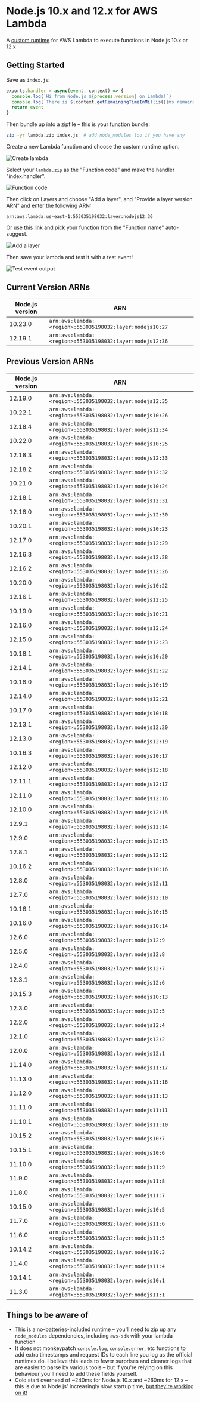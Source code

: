 # Node.js 10.x and 12.x for AWS Lambda

A [custom runtime](https://aws.amazon.com/about-aws/whats-new/2018/11/aws-lambda-now-supports-custom-runtimes-and-layers/)
for AWS Lambda to execute functions in Node.js 10.x or 12.x

## Getting Started

Save as `index.js`:

```js
exports.handler = async(event, context) => {
  console.log(`Hi from Node.js ${process.version} on Lambda!`)
  console.log(`There is ${context.getRemainingTimeInMillis()}ms remaining`)
  return event
}
```

Then bundle up into a zipfile – this is your function bundle:

```sh
zip -yr lambda.zip index.js  # add node_modules too if you have any
```

Create a new Lambda function and choose the custom runtime option.

![Create lambda](https://raw.githubusercontent.com/lambci/node-custom-lambda/master/img/create.png "Create lambda screenshot")

Select your `lambda.zip` as the "Function code" and make the handler "index.handler".

![Function code](https://raw.githubusercontent.com/lambci/node-custom-lambda/master/img/function_code.png "Function code setup screenshot")

Then click on Layers and choose "Add a layer", and "Provide a layer version ARN" and enter the following ARN:

```
arn:aws:lambda:us-east-1:553035198032:layer:nodejs12:36
```

Or [use this link](https://console.aws.amazon.com/lambda/home?region=us-east-1#/connect/layer?layer=arn:aws:lambda:us-east-1:553035198032:layer:nodejs12:36)
and pick your function from the "Function name" auto-suggest.

![Add a layer](https://raw.githubusercontent.com/lambci/node-custom-lambda/master/img/layer.png "Add a layer screenshot")

Then save your lambda and test it with a test event!

![Test event output](https://raw.githubusercontent.com/lambci/node-custom-lambda/master/img/log.png "Test event output screenshot")

## Current Version ARNs

| Node.js version | ARN |
| --- | --- |
| 10.23.0 | `arn:aws:lambda:<region>:553035198032:layer:nodejs10:27` |
| 12.19.1 | `arn:aws:lambda:<region>:553035198032:layer:nodejs12:36` |

## Previous Version ARNs

| Node.js version | ARN |
| --- | --- |
| 12.19.0 | `arn:aws:lambda:<region>:553035198032:layer:nodejs12:35` |
| 10.22.1 | `arn:aws:lambda:<region>:553035198032:layer:nodejs10:26` |
| 12.18.4 | `arn:aws:lambda:<region>:553035198032:layer:nodejs12:34` |
| 10.22.0 | `arn:aws:lambda:<region>:553035198032:layer:nodejs10:25` |
| 12.18.3 | `arn:aws:lambda:<region>:553035198032:layer:nodejs12:33` |
| 12.18.2 | `arn:aws:lambda:<region>:553035198032:layer:nodejs12:32` |
| 10.21.0 | `arn:aws:lambda:<region>:553035198032:layer:nodejs10:24` |
| 12.18.1 | `arn:aws:lambda:<region>:553035198032:layer:nodejs12:31` |
| 12.18.0 | `arn:aws:lambda:<region>:553035198032:layer:nodejs12:30` |
| 10.20.1 | `arn:aws:lambda:<region>:553035198032:layer:nodejs10:23` |
| 12.17.0 | `arn:aws:lambda:<region>:553035198032:layer:nodejs12:29` |
| 12.16.3 | `arn:aws:lambda:<region>:553035198032:layer:nodejs12:28` |
| 12.16.2 | `arn:aws:lambda:<region>:553035198032:layer:nodejs12:26` |
| 10.20.0 | `arn:aws:lambda:<region>:553035198032:layer:nodejs10:22` |
| 12.16.1 | `arn:aws:lambda:<region>:553035198032:layer:nodejs12:25` |
| 10.19.0 | `arn:aws:lambda:<region>:553035198032:layer:nodejs10:21` |
| 12.16.0 | `arn:aws:lambda:<region>:553035198032:layer:nodejs12:24` |
| 12.15.0 | `arn:aws:lambda:<region>:553035198032:layer:nodejs12:23` |
| 10.18.1 | `arn:aws:lambda:<region>:553035198032:layer:nodejs10:20` |
| 12.14.1 | `arn:aws:lambda:<region>:553035198032:layer:nodejs12:22` |
| 10.18.0 | `arn:aws:lambda:<region>:553035198032:layer:nodejs10:19` |
| 12.14.0 | `arn:aws:lambda:<region>:553035198032:layer:nodejs12:21` |
| 10.17.0 | `arn:aws:lambda:<region>:553035198032:layer:nodejs10:18` |
| 12.13.1 | `arn:aws:lambda:<region>:553035198032:layer:nodejs12:20` |
| 12.13.0 | `arn:aws:lambda:<region>:553035198032:layer:nodejs12:19` |
| 10.16.3 | `arn:aws:lambda:<region>:553035198032:layer:nodejs10:17` |
| 12.12.0 | `arn:aws:lambda:<region>:553035198032:layer:nodejs12:18` |
| 12.11.1 | `arn:aws:lambda:<region>:553035198032:layer:nodejs12:17` |
| 12.11.0 | `arn:aws:lambda:<region>:553035198032:layer:nodejs12:16` |
| 12.10.0 | `arn:aws:lambda:<region>:553035198032:layer:nodejs12:15` |
| 12.9.1 | `arn:aws:lambda:<region>:553035198032:layer:nodejs12:14` |
| 12.9.0 | `arn:aws:lambda:<region>:553035198032:layer:nodejs12:13` |
| 12.8.1 | `arn:aws:lambda:<region>:553035198032:layer:nodejs12:12` |
| 10.16.2 | `arn:aws:lambda:<region>:553035198032:layer:nodejs10:16` |
| 12.8.0 | `arn:aws:lambda:<region>:553035198032:layer:nodejs12:11` |
| 12.7.0 | `arn:aws:lambda:<region>:553035198032:layer:nodejs12:10` |
| 10.16.1 | `arn:aws:lambda:<region>:553035198032:layer:nodejs10:15` |
| 10.16.0 | `arn:aws:lambda:<region>:553035198032:layer:nodejs10:14` |
| 12.6.0 | `arn:aws:lambda:<region>:553035198032:layer:nodejs12:9` |
| 12.5.0 | `arn:aws:lambda:<region>:553035198032:layer:nodejs12:8` |
| 12.4.0 | `arn:aws:lambda:<region>:553035198032:layer:nodejs12:7` |
| 12.3.1 | `arn:aws:lambda:<region>:553035198032:layer:nodejs12:6` |
| 10.15.3 | `arn:aws:lambda:<region>:553035198032:layer:nodejs10:13` |
| 12.3.0 | `arn:aws:lambda:<region>:553035198032:layer:nodejs12:5` |
| 12.2.0 | `arn:aws:lambda:<region>:553035198032:layer:nodejs12:4` |
| 12.1.0 | `arn:aws:lambda:<region>:553035198032:layer:nodejs12:2` |
| 12.0.0 | `arn:aws:lambda:<region>:553035198032:layer:nodejs12:1` |
| 11.14.0 | `arn:aws:lambda:<region>:553035198032:layer:nodejs11:17` |
| 11.13.0 | `arn:aws:lambda:<region>:553035198032:layer:nodejs11:16` |
| 11.12.0 | `arn:aws:lambda:<region>:553035198032:layer:nodejs11:13` |
| 11.11.0 | `arn:aws:lambda:<region>:553035198032:layer:nodejs11:11` |
| 11.10.1 | `arn:aws:lambda:<region>:553035198032:layer:nodejs11:10` |
| 10.15.2 | `arn:aws:lambda:<region>:553035198032:layer:nodejs10:7` |
| 10.15.1 | `arn:aws:lambda:<region>:553035198032:layer:nodejs10:6` |
| 11.10.0 | `arn:aws:lambda:<region>:553035198032:layer:nodejs11:9` |
| 11.9.0 | `arn:aws:lambda:<region>:553035198032:layer:nodejs11:8` |
| 11.8.0 | `arn:aws:lambda:<region>:553035198032:layer:nodejs11:7` |
| 10.15.0 | `arn:aws:lambda:<region>:553035198032:layer:nodejs10:5` |
| 11.7.0 | `arn:aws:lambda:<region>:553035198032:layer:nodejs11:6` |
| 11.6.0 | `arn:aws:lambda:<region>:553035198032:layer:nodejs11:5` |
| 10.14.2 | `arn:aws:lambda:<region>:553035198032:layer:nodejs10:3` |
| 11.4.0 | `arn:aws:lambda:<region>:553035198032:layer:nodejs11:4` |
| 10.14.1 | `arn:aws:lambda:<region>:553035198032:layer:nodejs10:1` |
| 11.3.0 | `arn:aws:lambda:<region>:553035198032:layer:nodejs11:1` |

## Things to be aware of

* This is a no-batteries-included runtime – you'll need to zip up any
  `node_modules` dependencies, including `aws-sdk` with your lambda function
* It does not monkeypatch `console.log`, `console.error`, etc
  functions to add extra timestamps and request IDs to each line you log as the
  official runtimes do. I believe this leads to fewer surprises and cleaner
  logs that are easier to parse by various tools – but if you're
  relying on this behaviour you'll need to add these fields yourself.
* Cold start overhead of ~240ms for Node.js 10.x and ~260ms for 12.x – this
  is due to Node.js' increasingly slow startup time,
  [but they're working on it!](https://github.com/nodejs/node/issues/17058)
